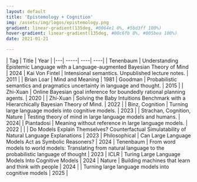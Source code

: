 ```yaml
---
layout: default
title: 'Epistemology + Cognition'
img: /assets/img/logos/epistemology.png
gradient: linear-gradient(135deg, #0064e1 0%, #5bd3ff 100%)
hover-gradient: linear-gradient(135deg, #00c6fb 0%, #005bea 100%)
date: 2021-01-21

---
```



| Tag | Title | Year | 
|---| -----| ----| ----| 
| Tenenbaum   | Understanding Epistemic Language with a Language-augmented Bayesian Theory of Mind |  2024
| Kai Von Fintel  | Intensional semantics. Unpublished lecture notes. | 2011 |
| Brian Loar | Mind and Meaning | 1981 
| Goodman | Probabilistic semantics and pragmatics uncertainty in language and thought.  | 2015 |
| Zhi-Xuan |  Online Bayesian goal inference for boundedly rational planning agents. | 2020 | 
| Zhi-Xuan | Solving the Baby Intuitions Benchmark with a Hierarchically Bayesian Theory of Mind. | 2022 |
| Binz, Cognition | Turning large language models into cognitive models. | 2023 | 
| Strachan, Cognition, Nature | Testing theory of mind in large language models and humans. | 2024| 
| Piantadosi | Meaning without reference in large language models. | 2022 | 
| |  Do Models Explain Themselves? Counterfactual Simulatability of Natural Language Explanations  |  2023 
| Philosophical | Can Large Language Models Act as Symbolic Reasoners? | 2024 
| Tenenbaum | From word models to world models: Translating from natural language to the probabilistic language of thought  | 2023
| ICLR | Turing Large Language Models Into Cognitive Models | 2024 
| Nature | Building machines that learn and think with people | 2024
|        | Turning large language models into cognitive models | 2025 |